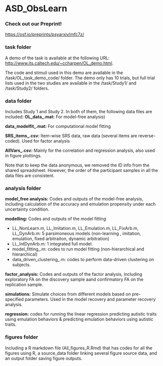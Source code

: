 # ASD_ObsLearn

### Check out our Preprint!
https://osf.io/preprints/psyarxiv/mfc7z/ 

### task folder
A demo of the task is available at the following URL: http://www.its.caltech.edu/~ccharpen/OL_demo.html.

The code and stimuli used in this demo are available in the /task/OL_task_demo_code/ folder. The demo only has 10 trials, but full trial lists used in the two studies are available in the /task/Study1/ and /task/Study2/ folders.

### data folder
Includes Study 1 and Study 2. In both of them, the following data files are included:
**OL_data_.mat:** For model-free analysis)

**data_modelfit_.mat:** For computational model fitting

**SRS_items_.csv:** Item-wise SRS data, raw data (several items are reverse-coded). Used for factor analysis

**AllVars_.csv:** Mainly for the correlation and regression analysis, also used in figure plottings.

Note that to keep the data anonymous, we removed the ID info from the shared spreadsheet. However, the order of the participant samples in all the data files are consistent.

### analysis folder
**model_free analysis:** Codes and outputs of the model-free analysis, including calculation of the accuracy and emulation propensity under each uncertainty condition.

**modelling:** Codes and outputs of the model fitting

- LL_NonLearn.m, LL_Imitation.m, LL_Emulation.m, LL_FixArb.m, LL_DynArb.m:  5 parsimoneous models (non-learning , imitation, emulation, fixed arbitraiton, dynamic arbitration) 
- LL_IntDynArb.m: 1 integrated full model.
- model_fitting_.m: codes to run model fitting (non-hierarchical and hierarchical) 
- data_driven_clustering_.m: codes to perform data-driven clustering on subjects.

**factor_analysis:** Codes and outputs of the factor analysis, including exploratory FA on the discovery sample aand confirmatory FA on the replication sample.

**simulations:** Simulate choices from different models based on pre-specified parameters. Used in the model recovery and parameter recovery analysis.

**regression:** codes for running the linear regression predicting autistic traits using emulation behaviors & predicting emulation behaviors using autistic traits.

### figures folder
Including a R markdown file (All_figures_R.Rmd) that has codes for all the figures using R, a source_data folder linking several figure source data, and an output folder saving figure outputs.
